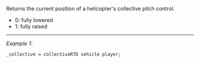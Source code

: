 Returns the current position of a helicopter's collective pitch control.
* 0: fully lowered
* 1: fully raised


---
*Example 1:*
```sqf
_collective = collectiveRTD vehicle player;
```